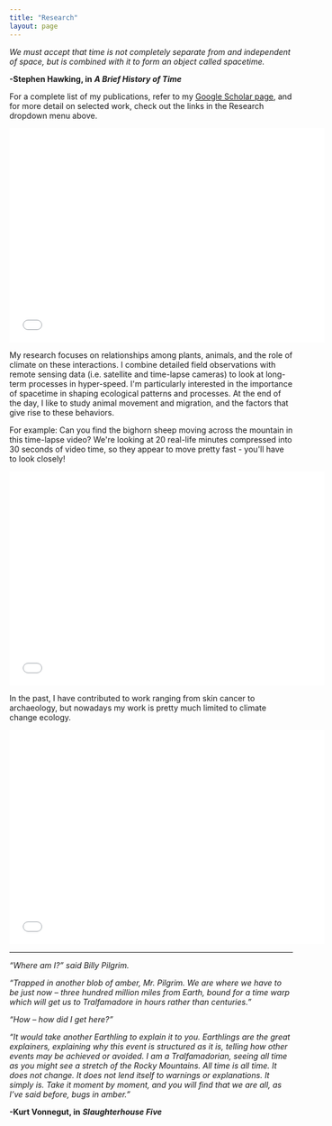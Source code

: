 ```yaml
---
title: "Research"
layout: page
---
```

  
*We must accept that time is not completely separate from and independent of space, but is combined with it to form an object called spacetime.*  
  
**-Stephen Hawking, in** ***A Brief History of Time***

For a complete list of my publications, refer to my [Google Scholar page](https://scholar.google.com/citations?hl=en&user=R2rrihIAAAAJ&view_op=list_works&sortby=pubdate), and for more detail on selected work, check out the links in the Research dropdown menu above. 
  
<iframe width="560" height="380" src="/mov/BA-05_sample.mp4" frameborder="0" allowfullscreen></iframe>

My research focuses on relationships among plants, animals, and the role of climate on these interactions. I combine detailed field observations with remote sensing data (i.e. satellite and time-lapse cameras) to look at long-term processes in hyper-speed. I'm particularly interested in the importance of spacetime in shaping ecological patterns and processes. At the end of the day, I like to study animal movement and migration, and the factors that give rise to these behaviors.  
  
For example: Can you find the bighorn sheep moving across the mountain in this time-lapse video? We're looking at 20 real-life minutes compressed into 30 seconds of video time, so they appear to move pretty fast - you'll have to look closely!  
  
<iframe width="560" height="380" src="/mov/BighornMvmt.mp4" frameborder="0" allowfullscreen></iframe>
  
In the past, I have contributed to work ranging from skin cancer to archaeology, but nowadays my work is pretty much limited to climate change ecology.  
  
<iframe width="560" height="380" src="/mov/Raeveso.mp4" frameborder="0" allowfullscreen></iframe>
  
***
  
*“Where am I?” said Billy Pilgrim.*  
  
*“Trapped in another blob of amber, Mr. Pilgrim. We are where we have to be just now – three hundred million miles from Earth, bound for a time warp which will get us to Tralfamadore in hours rather than centuries.”*  
  
*“How – how did I get here?”*  
  
*“It would take another Earthling to explain it to you. Earthlings are the great explainers, explaining why this event is structured as it is, telling how other events may be achieved or avoided. I am a Tralfamadorian, seeing all time as you might see a stretch of the Rocky Mountains. All time is all time. It does not change. It does not lend itself to warnings or explanations. It simply is. Take it moment by moment, and you will find that we are all, as I’ve said before, bugs in amber.”*  
  
**-Kurt Vonnegut, in** ***Slaughterhouse Five***

